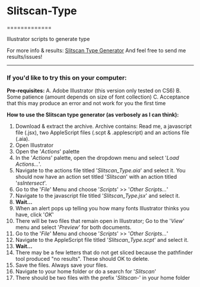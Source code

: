 # Slitscan-Type #
=============

Illustrator scripts to generate type

For more info & results: [Slitscan Type Generator](http://www.c71123.com/archive-2010/slitscan/)
And feel free to send me results/issues!

* * * *

### If you'd like to try this on your computer: ###

**Pre-requisites:**
A. Adobe Illustrator (this version only tested on CS6)
B. Some patience (amount depends on size of font collection)
C. Acceptance that this may produce an error and not work for you the first time

**How to use the Slitscan type generator (as verbosely as I can think):**
<ol class="olDecimal">
	<li>Download & extract the archive. Archive contains: Read me, a javascript file (.jsx), two AppleScript files (.scpt & .applescript) and an actions file (.aia).</li>
	<li>Open Illustrator</li>
	<li>Open the '<em>Actions</em>' palette</li>
	<li>In the '<em>Actions</em>' palette, open the dropdown menu and select '<em>Load Actions...</em>'.</li>
	<li>Navigate to the actions file titled '<em>Slitscan_Type.aia</em>' and select it. You should now have an action set titled '<em>Slitscan</em>' with an action titled '<em>ssIntersect</em>'.</li>
	<li>Go to the '<em>File</em>' Menu and choose '<em>Scripts</em>' >> '<em>Other Scripts&#8230;</em>'</li>
	<li>Navigate to the javascript file titled '<em>Slitscan_Type.jsx</em>' and select it.</li>
	<li><strong>Wait...</strong></li>
	<li>When an alert pops up telling you how many fonts Illustrator thinks you have, click '<em>OK</em>'</li>
	<li>There will be two files that remain open in Illustrator; Go to the '<em>View</em>' menu and select '<em>Preview</em>' for both documents.</li>
	<li>Go to the '<em>File</em>' Menu and choose '<em>Scripts</em>' >> '<em>Other Scripts&#8230;</em>'</li>
	<li>Navigate to the AppleScript file titled '<em>Slitscan_Type.scpt</em>' and select it.</li>
	<li><strong>Wait...</strong></li>
	<li>There may be a few letters that do not get sliced because the pathfinder tool produced "no results". These should OK to delete.</li>
	<li>Save the files. Always save your files.</li>
	<li>Navigate to your home folder or do a search for '<em>Slitscan</em>'</li>
	<li>There should be two files with the prefix '<em>Slitscan-</em>' in your home folder</li>
</ol>
